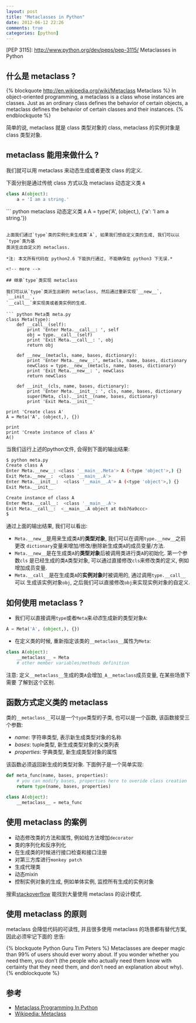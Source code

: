 ```yaml
---
layout: post
title: "Metaclasses in Python"
date: 2012-06-12 22:26
comments: true
categories: [python]
---
```


[metaclass]: http://en.wikipedia.org/wiki/Metaclass
[PEP 3115]: http://www.python.org/dev/peps/pep-3115/ Metaclasses in Python

## 什么是 metaclass ?

{% blockquote http://en.wikipedia.org/wiki/Metaclass Metaclass %}
In object-oriented programming, a metaclass is a class whose instances are 
classes. Just as an ordinary class defines the behavior of certain objects, a
metaclass defines the behavior of certain classes and their instances.
{% endblockquote %}

简单的说, metaclass 就是 class 类型对象的 class, metaclass 的实例对象是 class 类型对象.

## metaclass 能用来做什么 ?

我们就可以用 metaclass 来动态生成或者更改 class 的定义.

下面分别是通过传统 class 方式以及 metaclass 动态定义类 `A`
``` python 传统 class 方式定于类 A
class A(object):
    a = 'I am a string.'
```

``` python metaclass 动态定义类 `A`
A = type('A', (object,), {'a': 'I am a string.'})
```

上面我们通过`type`类的实例化来生成类`A`, 如果我们想自定义类的生成, 我们可以以`type`类为基
类派生出自定义的 metaclass.

*注: 本文所有代码在 python2.6 下能执行通过, 不能确保在 python3 下无误.*

<!-- more -->

## 继承`type`类实现 metaclass

我们可以从`type`类派生出新的 metaclass, 然后通过重新实现`__new__`, `__init__`,
`__call__`来实现类或者类实例的生成.

``` python Meta类 meta.py
class Meta(type):
    def __call__(self):
        print 'Enter Meta.__call__: ', self
        obj = type.__call__(self)
        print 'Exit Meta.__call__: ', obj
        return obj

    def __new__(metacls, name, bases, dictionary):
        print 'Enter Meta.__new__:', metacls, name, bases, dictionary
        newClass = type.__new__(metacls, name, bases, dictionary)
        print 'Exit Meta.__new__: ', newClass
        return newClass

    def __init__(cls, name, bases, dictionary):
        print 'Enter Meta.__init__: ', cls, name, bases, dictionary
        super(Meta, cls).__init__(name, bases, dictionary)
        print 'Exit Meta.__init__'

print 'Create class A'
A = Meta('A', (object,), {})

print
print 'Create instance of class A'
A()
```

当我们运行上述的python文件, 会得到下面的输出结果:
``` bash
$ python meta.py 
Create class A
Enter Meta.__new__: <class '__main__.Meta'> A (<type 'object'>,) {}
Exit Meta.__new__:  <class '__main__.A'>
Enter Meta.__init__:  <class '__main__.A'> A (<type 'object'>,) {}
Exit Meta.__init__

Create instance of class A
Enter Meta.__call__:  <class '__main__.A'>
Exit Meta.__call__:  <__main__.A object at 0xb76a9ccc>
$
```

通过上面的输出结果, 我们可以看出:

- `Meta.__new__`是用来生成类`A`的**类型对象**, 我们可以在调用`type.__new__`之前更改
  `dictionary`变量来增加/修改/删除新生成类`A`的成员变量/方法.
- `Meta.__new__`是在生成类`A`的**类型对象**后被调用类进行类`A`的初始化. 第一个参数`cls`
  是已经生成的类`A`类型对象, 可以通过直接修改`cls`来修改类的定义, 例如增加成员变量.
- `Meta.__call__`是在生成类`A`的**实例对象**时被调用的, 通过调用`type.__call__`可以
  生成该实例对象`obj`, 之后我们可以直接修改`obj`来实现实例对象的自定义.

## 如何使用 metaclass ?

- 我们可以直接调用`type`或者`Meta`来*动态*生成新的类型对象`A`: 

``` python 实例化Meta来生成新的类
A = Meta('A', (object,), {})
```

- 在定义类的时候, 重新指定该类的`__metaclass__`属性为`Meta`:

``` python 构建类的__metaclass__
class A(object):
    __metaclass__ = Meta
    # other member variables/methods definition
```

注意: 定义`__metaclass__`生成的类`A`会增加`_A__metaclass`成员变量, 在某些场景下需要
了解到这个区别.

## 函数方式定义类的 metaclass

类的`__metaclass__`可以是一个`type`类型的子类, 也可以是一个函数, 该函数接受三个参数:

- *name*: 字符串类型, 表示新生成类型对象的名称
- *bases*: tuple类型, 新生成类型对象的父类列表
- *properties*: 字典类型, 新生成类型对象的属性

该函数必须返回新生成的类型对象. 下面例子是一个简单实现:

``` python
def meta_func(name, bases, properties):
    # you can modify bases, properties here to overide class creation
    return type(name, bases, properties)

class A(object):
    __metaclass__ = meta_func
```

## 使用 metaclass 的案例

- 动态修改类的方法和属性, 例如给方法增加`decorator`
- 类的序列化和反序列化
- 在生成类的时候进行接口检查和接口注册
- 对第三方库进行`monkey patch`
- 生成代理类
- 动态mixin
- 控制实例对象的生成, 例如单体实例, 监控所有生成的实例对象

搜索[stackoverflow](http://stackoverflow.com/search?tab=votes&q=python%20metaclass)
能找到大量使用 metaclass 的设计模式.

## 使用 metaclass 的原则

metaclass 会降低代码的可读性, 并且很多使用 metaclass 的场景都有替代方案, 因此必须牢记下面的
忠告:

{% blockquote Python Guru Tim Peters %}
Metaclasses are deeper magic than 99% of users should ever worry about. If you wonder whether you need them, you don’t (the people who actually need them know with certainty that they need them, and don’t need an explanation about why).
{% endblockquote %}

## 参考

- [Metaclass Programming In Python](http://gnosis.cx/publish/programming/metaclass_1.html)
- [Wikipedia: Metaclass](http://en.wikipedia.org/wiki/Metaclass)

